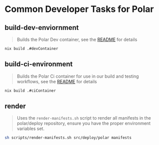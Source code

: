 # Common Developer Tasks for Polar


<!-- A heading defines the command's name -->
## build-dev-enviornment

<!-- A blockquote defines the command's description -->
> Builds the Polar Dev container, see the [README](dev/README.md) for details

<!-- A code block defines the script to be executed -->
~~~sh
nix build .#devContainer
~~~

## build-ci-environment
> Builds the Polar Ci container for use in our build and testing workflows, see the [README](dev/README.md) for details

~~~sh
nix build .#ciContainer
~~~

## render

> Uses the `render-manifests.sh` script to render all manifests in the polar/deploy repository, ensure you have the proper environment variables set.

~~~sh
sh scripts/render-manifests.sh src/deploy/polar manifests
~~~
